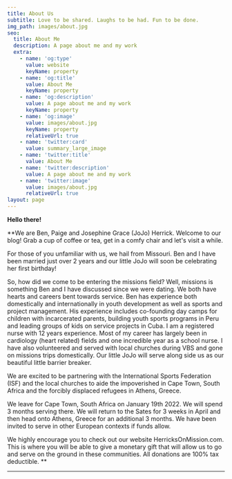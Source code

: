 ```yaml
---
title: About Us
subtitle: Love to be shared. Laughs to be had. Fun to be done.
img_path: images/about.jpg
seo:
  title: About Me
  description: A page about me and my work
  extra:
    - name: 'og:type'
      value: website
      keyName: property
    - name: 'og:title'
      value: About Me
      keyName: property
    - name: 'og:description'
      value: A page about me and my work
      keyName: property
    - name: 'og:image'
      value: images/about.jpg
      keyName: property
      relativeUrl: true
    - name: 'twitter:card'
      value: summary_large_image
    - name: 'twitter:title'
      value: About Me
    - name: 'twitter:description'
      value: A page about me and my work
    - name: 'twitter:image'
      value: images/about.jpg
      relativeUrl: true
layout: page
---
```

**Hello there!**

\*\*We are Ben, Paige and Josephine Grace (JoJo) Herrick. Welcome to our blog! Grab a cup of coffee or tea, get in a comfy chair and let's visit a while.

For those of you unfamiliar with us, we hail from Missouri. Ben and I have been married just over 2 years and our little JoJo will soon be celebrating her first birthday!

So, how did we come to be entering the missions field? Well, missions is something Ben and I have discussed since we were dating. We both have hearts and careers bent towards service. Ben has experience both domestically and internationally in youth development as well as sports and project management. His experience includes co-founding day camps for children with incarcerated parents, building youth sports programs in Peru and leading groups of kids on service projects in Cuba. I am a registered nurse with 12 years experience. Most of my career has largely been in cardiology (heart related) fields and one incredible year as a school nurse. I have also volunteered and served with local churches during VBS and gone on missions trips domestically. Our little JoJo will serve along side us as our beautiful little barrier breaker.

We are excited to be partnering with the International Sports Federation (ISF) and the local churches to aide the impoverished in Cape Town, South Africa and the forcibly displaced refugees in Athens, Greece.

We leave for Cape Town, South Africa on January 19th 2022. We will spend 3 months serving there. We will return to the Sates for 3 weeks in April and then head onto Athens, Greece for an additional 3 months. We have been invited to serve in other European contexts if funds allow.

We highly encourage you to check out our website HerricksOnMission.com. This is where you will be able to give a monetary gift that will allow us to go and serve on the ground in these communities. All donations are 100% tax deductible.  \*\*

***
